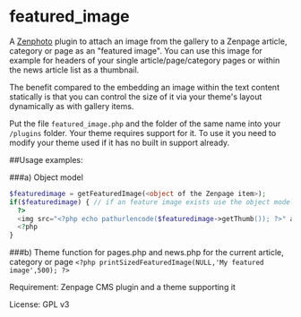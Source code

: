 featured_image
=========================================================================================
A [Zenphoto](http://www.zenphoto.org) plugin to attach an image from the gallery to a Zenpage article, category or page as an "featured image". You can use this image for example for headers of your single article/page/category pages or within the news article list as a thumbnail. 

The benefit compared to the embedding an image within the text content statically is that you can control the size of it via your theme's layout dynamically as with gallery items.
 
 
Put the file `featured_image.php` and the folder of the same name into your `/plugins` folder. Your theme requires support for it. To use it you need to modify your theme used if it has no built in support already. 

##Usage examples:
  
###a) Object model 

```php
$featuredimage = getFeaturedImage(<object of the Zenpage item>);
if($featuredimage) { // if an feature image exists use the object model
  ?>
  <img src="<?php echo pathurlencode($featuredimage->getThumb()); ?>" alt="<?php echo  html_encode($featuredimage->getTitle()); ?>">
  <?php
}
```
  
###b) Theme function for pages.php and news.php for the current article, category or page
```<?php printSizedFeaturedImage(NULL,'My featured image',500); ?>```
   
Requirement: Zenpage CMS plugin and a theme supporting it

License: GPL v3
